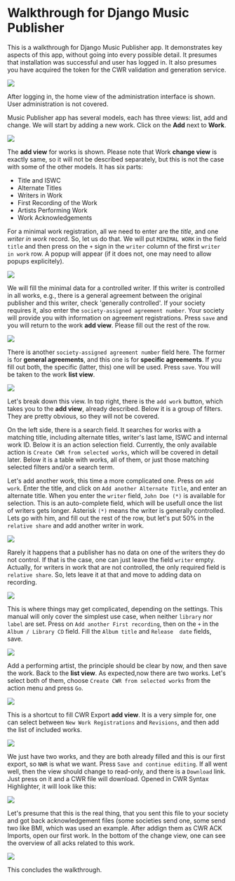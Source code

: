 
# Walkthrough for Django Music Publisher

This is a walkthrough for Django Music Publisher app. It demonstrates key
aspects of this app, without going into every possible detail. It presumes that
installation was successful and user has logged in. It also presumes you have
acquired the token for the CWR validation and generation service.

![](django-admin.png)

After logging in, the home view of the administration interface is shown. User 
administration is not covered.

Music Publisher app has several models, each has three views: list, add and 
change. We will start by adding a new work. Click on the **Add** next to 
**Work**.

![](add-work.png)

The **add view** for works is shown. Please note that Work **change view** is 
exactly same, so it will not be described separately, but this is not the case 
with some of the other models. It has six parts:

* Title and ISWC
* Alternate Titles
* Writers in Work
* First Recording of the Work
* Artists Performing Work
* Work Acknowledgements

For a minimal work registration, all we need to enter are the *title*, and one 
*writer in work* record. So, let us do that. We will put ``MINIMAL WORK`` in 
the field ``title`` and then press on the ``+`` sign in the ``writer`` column 
of the first ``writer in work`` row. A popup will appear (if it does not, one 
may need to allow popups explicitely).

![](controlled-writer.png)

We will fill the minimal data for a controlled writer. If this writer is 
controlled in all works, e.g., there is a general agreement between the 
original publisher and this writer, check 'generally controlled'. If your 
society requires it, also enter the ``society-assigned agreement number``.
Your society will provide you with information on agreement registrations.
Press ``save`` and you will return to the work **add view**. Please fill out 
the rest of the row.

![](wiw.png)

There is another ``society-assigned agreement number`` field here. The former 
is for **general agreements**, and this one is for **specific agreements**. If 
you fill out both, the specific (latter, this) one will be used. Press 
``save``. You will be taken to the work **list view**.

![](work_list.png)

Let's break down this view. In top right, there is the ``add work`` button, 
which takes you to the **add view**, already described. Below it is a group of 
filters. They are pretty obvious, so they will not be covered.

On the left side, there is a search field. It searches for works with a 
matching title, including alternate titles, writer's last lame, ISWC and 
internal work ID. Below it is an action selection field. Currently, the only 
available action is ``Create CWR from selected works``, which will be covered 
in detail later. Below it is a table with works, all of them, or just those 
matching selected filters and/or a search term.

Let's add another work, this time a more complicated one. Press on 
``add work``. Enter the title, and click on ``Add another Alternate Title``, 
and enter an alternate title. When you enter the ``writer`` field, 
``John Doe (*)`` is available for selection. This is an auto-complete field, 
which will be usefull once the list of writers gets longer.
Asterisk ``(*)`` means the writer is generally controlled. Lets go with him, 
and fill out the rest of the row, but let's put 50% in the ``relative share`` 
and add another writer in work.

![](add_work2.png)

Rarely it happens that a publisher has no data on one of the writers they do 
not control. If that is the case, one can just leave the field ``writer`` 
empty. Actually, for writers in work that are not controlled, the only 
required field is ``relative share``. So, lets leave it at that and move to 
adding data on recording.

![](add_work3.png)

This is where things may get complicated, depending on the settings. This 
manual will only cover the simplest use case, when neither ``library`` nor 
``label`` are set. Press on ``Add another First recording``, then on the ``+`` 
in the ``Album / Library CD`` field. Fill the ``Album title`` and ``Release 
date`` fields, save.

![](album.png)

Add a performing artist, the principle should be clear by now, and then save 
the work. Back to the **list view**. As expected,now there are two works. 
Let's select both of them, choose ``Create CWR from selected works`` from the 
action menu and press ``Go``.

![](work_list2.png)

This is a shortcut to fill CWR Export **add view**. It is a very simple for, 
one can select between ``New Work Registrations`` and ``Revisions``, and then 
add the list of included works.

![](add_cwr.png)

We just have two works, and they are both already filled and this is our first 
export, so ``NWR`` is what we want. Press ``Save and continue editing``. If 
all went well, then the view should change to read-only, and there is a 
``Download`` link. Just press on it and a CWR file will download. Opened in 
CWR Syntax Highlighter, it will look like this:

![](cwr_file.png)

Let's presume that this is the real thing, that you sent this file to your 
society and got back acknowledgement files (some societies send one, some send 
two like BMI, which was used an example. After addign them as CWR ACK Imports, 
open our first work. In the bottom of the change view, one can see the 
overview of all acks related to this work.

![](acks.png)

This concludes the walkthrough.
